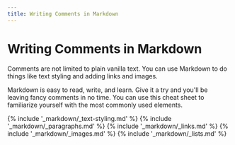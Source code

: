 ```yaml
---
title: Writing Comments in Markdown
---
```


# Writing Comments in Markdown <span class="jolticon jolticon-markdown big"></span>

Comments are not limited to plain vanilla text. You can use Markdown to do things like text styling and adding links and images.

Markdown is easy to read, write, and learn. Give it a try and you'll be leaving fancy comments in no time. You can use this cheat sheet to familiarize yourself with the most commonly used elements.

{% include '_markdown/_text-styling.md' %}
{% include '_markdown/_paragraphs.md' %}
{% include '_markdown/_links.md' %}
{% include '_markdown/_images.md' %}
{% include '_markdown/_lists.md' %}
